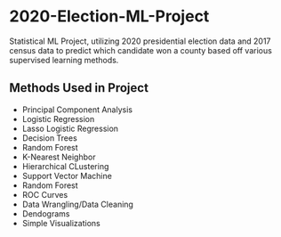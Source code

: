 # 2020-Election-ML-Project
Statistical ML Project, utilizing 2020 presidential election data and 2017 census data to predict which candidate won a county based off various supervised learning methods. 


## Methods Used in Project
- Principal Component Analysis
- Logistic Regression
- Lasso Logistic Regression
- Decision Trees
- Random Forest
- K-Nearest Neighbor
- Hierarchical CLustering
- Support Vector Machine
- Random Forest
- ROC Curves
- Data Wrangling/Data Cleaning
- Dendograms
- Simple Visualizations
